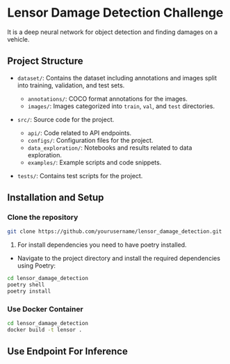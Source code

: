 # Lensor Damage Detection Challenge

It is a deep neural network for object detection and finding damages on a vehicle.

## Project Structure

- `dataset/`: Contains the dataset including annotations and images split into training, validation, and test sets.

  - `annotations/`: COCO format annotations for the images.
  - `images/`: Images categorized into `train`, `val`, and `test` directories.

- `src/`: Source code for the project.

  - `api/`: Code related to API endpoints.
  - `configs/`: Configuration files for the project.
  - `data_exploration/`: Notebooks and results related to data exploration.
  - `examples/`: Example scripts and code snippets.

- `tests/`: Contains test scripts for the project.

## Installation and Setup

### Clone the repository

```sh
git clone https://github.com/yourusername/lensor_damage_detection.git
```

1. For install dependencies you need to have poetry installed.

- Navigate to the project directory and install the required dependencies using Poetry:

```sh
cd lensor_damage_detection
poetry shell
poetry install
```

### Use Docker Container

```sh
cd lensor_damage_detection
docker build -t lensor .
```

## Use Endpoint For Inference
